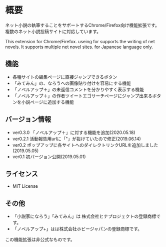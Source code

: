 # 概要
ネット小説の執筆することをサポートするChrome/Firefox向け機能拡張です。
複数のネット小説投稿サイトに対応しています。

This extension for Chrome/Firefox. useing for supports the writing of net novels. It supports multiple net novel sites.
for Japanese language only.

## 機能
- 各種サイトの編集ページに直接ジャンプできるボタン
- 「みてみん」の、なろうへの画像貼り付けを容易にする機能
- 「ノベルアップ＋」の未返信コメントを分かりやすく表示する機能
- 「ノベルアップ＋」の作者ツイートエゴサーチページにジャンプ出来るボタンを小説ページに追加する機能

## バージョン情報
- ver0.3.0 「ノベルアップ＋」に対する機能を追加(2020.05.18)
- ver0.2.1 活動報告用urlに「"」が抜けていたので修正(2019.06.14)
- ver0.2 ポップアップに各サイトへのダイレクトリンクURLを追加しました(2019.05.05)
- ver0.1 初バージョン公開(2019.05.01)

## ライセンス
- MIT License

## その他
- 「小説家になろう」「みてみん」は 株式会社ヒナプロジェクトの登録商標です。
- 「ノベルアップ+」はは株式会社ホビージャパンの登録商標です。

この機能拡張は非公式なものです。
